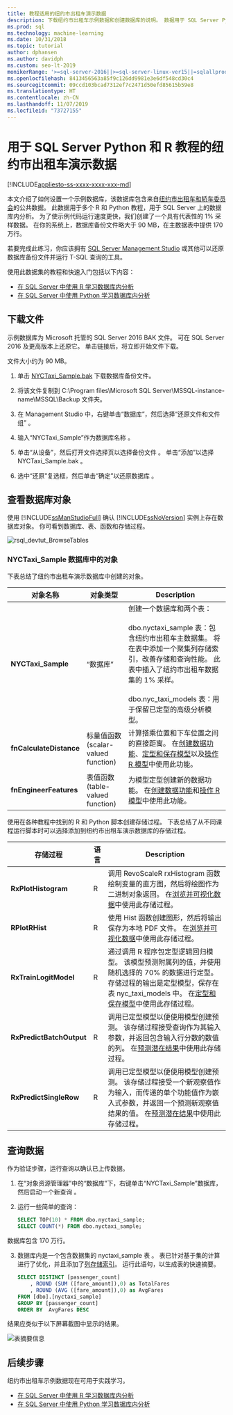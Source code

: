 ```yaml
---
title: 教程适用的纽约市出租车演示数据
description: 下载纽约市出租车示例数据和创建数据库的说明。 数据用于 SQL Server Python 和 R 语言教程，该教程演示了如何在 SQL Server 存储过程和 T-SQL 函数中嵌入脚本。
ms.prod: sql
ms.technology: machine-learning
ms.date: 10/31/2018
ms.topic: tutorial
author: dphansen
ms.author: davidph
ms.custom: seo-lt-2019
monikerRange: '>=sql-server-2016||>=sql-server-linux-ver15||=sqlallproducts-allversions'
ms.openlocfilehash: 8413456563a85f9c126dd9981e3e6df548cd30c4
ms.sourcegitcommit: 09ccd103bcad7312ef7c2471d50efd85615b59e8
ms.translationtype: HT
ms.contentlocale: zh-CN
ms.lasthandoff: 11/07/2019
ms.locfileid: "73727155"
---
```

# <a name="nyc-taxi-demo-data-for-sql-server-python-and-r-tutorials"></a>用于 SQL Server Python 和 R 教程的纽约市出租车演示数据
[!INCLUDE[appliesto-ss-xxxx-xxxx-xxx-md](../../includes/appliesto-ss-xxxx-xxxx-xxx-md.md)]

本文介绍了如何设置一个示例数据库，该数据库包含来自[纽约市出租车和轿车委员会](http://www.nyc.gov/html/tlc/html/about/trip_record_data.shtml)的公共数据。 此数据用于多个 R 和 Python 教程，用于 SQL Server 上的数据库内分析。 为了使示例代码运行速度更快，我们创建了一个具有代表性的 1% 采样数据。 在你的系统上，数据库备份文件略大于 90 MB，在主数据表中提供 170 万行。

若要完成此练习，你应该拥有 [SQL Server Management Studio](https://docs.microsoft.com/sql/ssms/download-sql-server-management-studio-ssms?view=sql-server-2017) 或其他可以还原数据库备份文件并运行 T-SQL 查询的工具。

使用此数据集的教程和快速入门包括以下内容：

+ [在 SQL Server 中使用 R 学习数据库内分析](sqldev-in-database-r-for-sql-developers.md)
+ [在 SQL Server 中使用 Python 学习数据库内分析](sqldev-in-database-python-for-sql-developers.md)

## <a name="download-files"></a>下载文件

示例数据库为 Microsoft 托管的 SQL Server 2016 BAK 文件。 可在 SQL Server 2016 及更高版本上还原它。 单击链接后，将立即开始文件下载。 

文件大小约为 90 MB。

1. 单击 [NYCTaxi_Sample.bak](https://sqlmldoccontent.blob.core.windows.net/sqlml/NYCTaxi_Sample.bak) 下载数据库备份文件。

2. 将该文件复制到 C:\Program files\Microsoft SQL Server\MSSQL-instance-name\MSSQL\Backup 文件夹。

3. 在 Management Studio 中，右键单击“数据库”，然后选择“还原文件和文件组”   。

4. 输入“NYCTaxi_Sample”作为数据库名称  。

5. 单击“从设备”，然后打开文件选择页以选择备份文件  。 单击“添加”以选择 NYCTaxi_Sample.bak  。

6. 选中“还原”复选框，然后单击“确定”以还原数据库   。

## <a name="review-database-objects"></a>查看数据库对象
   
使用 [!INCLUDE[ssManStudioFull](../../includes/ssmanstudiofull-md.md)] 确认 [!INCLUDE[ssNoVersion](../../includes/ssnoversion-md.md)] 实例上存在数据库对象。 你可看到数据库、表、函数和存储过程。
  
   ![rsql_devtut_BrowseTables](media/rsql-devtut-browsetables.png "rsql_devtut_BrowseTables")

### <a name="objects-in-nyctaxi_sample-database"></a>NYCTaxi_Sample 数据库中的对象

下表总结了纽约市出租车演示数据库中创建的对象。

|**对象名称**|**对象类型**|**Description**|
|----------|------------------------|---------------|
|**NYCTaxi_Sample** | “数据库” | 创建一个数据库和两个表：<br /><br />dbo.nyctaxi_sample 表：包含纽约市出租车主数据集。 将在表中添加一个聚集列存储索引，改善存储和查询性能。 此表中插入了纽约市出租车数据集的 1% 采样。<br /><br />dbo.nyc_taxi_models 表：用于保留已定型的高级分析模型。|
|**fnCalculateDistance** |标量值函数 (scalar-valued function) | 计算搭乘位置和下车位置之间的直接距离。 在[创建数据功能](sqldev-create-data-features-using-t-sql.md)、[定型和保存模型](sqldev-train-and-save-a-model-using-t-sql.md)以及[操作 R 模型](sqldev-operationalize-the-model.md)中使用此功能。|
|**fnEngineerFeatures** |表值函数 (table-valued function) | 为模型定型创建新的数据功能。 在[创建数据功能](sqldev-create-data-features-using-t-sql.md)和[操作 R 模型](sqldev-operationalize-the-model.md)中使用此功能。|


使用在各种教程中找到的 R 和 Python 脚本创建存储过程。 下表总结了从不同课程运行脚本时可以选择添加到纽约市出租车演示数据库的存储过程。

|**存储过程**|**语言**|**Description**|
|-------------------------|------------|---------------|
|**RxPlotHistogram** |R | 调用 RevoScaleR rxHistogram 函数绘制变量的直方图，然后将绘图作为二进制对象返回。 在[浏览并可视化数据](sqldev-explore-and-visualize-the-data.md)中使用此存储过程。|
|**RPlotRHist** |R| 使用 Hist 函数创建图形，然后将输出保存为本地 PDF 文件。 在[浏览并可视化数据](sqldev-explore-and-visualize-the-data.md)中使用此存储过程。|
|**RxTrainLogitModel**  |R| 通过调用 R 程序包定型逻辑回归模型。 该模型预测附属列的值，并使用随机选择的 70% 的数据进行定型。 存储过程的输出是定型模型，保存在表 nyc_taxi_models 中。 在[定型和保存模型](sqldev-train-and-save-a-model-using-t-sql.md)中使用此存储过程。|
|**RxPredictBatchOutput**  |R | 调用已定型模型以便使用模型创建预测。 该存储过程接受查询作为其输入参数，并返回包含输入行分数的数值的列。 在[预测潜在结果](sqldev-operationalize-the-model.md)中使用此存储过程。|
|**RxPredictSingleRow**  |R| 调用已定型模型以便使用模型创建预测。 该存储过程接受一个新观察值作为输入，而传递的单个功能值作为嵌入式参数，并返回一个预测新观察值结果的值。 在[预测潜在结果](sqldev-operationalize-the-model.md)中使用此存储过程。|

## <a name="query-the-data"></a>查询数据

作为验证步骤，运行查询以确认已上传数据。

1. 在“对象资源管理器”中的“数据库”下，右键单击“NYCTaxi_Sample”数据库，然后启动一个新查询  。

2. 运行一些简单的查询：

    ```sql
    SELECT TOP(10) * FROM dbo.nyctaxi_sample;
    SELECT COUNT(*) FROM dbo.nyctaxi_sample;
    ```
数据库包含 170 万行。

3. 数据库内是一个包含数据集的 nyctaxi_sample 表  。 表已针对基于集的计算进行了优化，并且添加了[列存储索引](../../relational-databases/indexes/columnstore-indexes-overview.md)。 运行此语句，以生成表的快速摘要。

    ```sql
    SELECT DISTINCT [passenger_count]
        , ROUND (SUM ([fare_amount]),0) as TotalFares
        , ROUND (AVG ([fare_amount]),0) as AvgFares
    FROM [dbo].[nyctaxi_sample]
    GROUP BY [passenger_count]
    ORDER BY  AvgFares DESC
    ````
结果应类似于以下屏幕截图中显示的结果。

  ![表摘要信息](media/nyctaxidatatablesummary.png "查询结果")

## <a name="next-steps"></a>后续步骤

纽约市出租车示例数据现在可用于实践学习。

+ [在 SQL Server 中使用 R 学习数据库内分析](sqldev-in-database-r-for-sql-developers.md)
+ [在 SQL Server 中使用 Python 学习数据库内分析](sqldev-in-database-python-for-sql-developers.md)